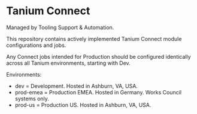 # Tanium Connect
Managed by Tooling Support & Automation.

This repository contains actively implemented Tanium Connect module configurations and jobs.

Any Connect jobs intended for Production should be configured identically across all Tanium environments, starting with Dev.

Environments:
* dev = Development. Hosted in Ashburn, VA, USA.
* prod-emea = Production EMEA. Hosted in Germany. Works Council systems only.
* prod-us = Production US. Hosted in Ashburn, VA, USA.
